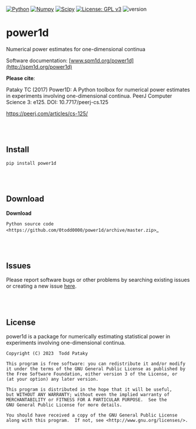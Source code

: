 [![Python](https://img.shields.io/badge/Python-FFD43B?style=for-the-badge&logo=python&logoColor=blue)](https://www.python.org)
[![Numpy](https://img.shields.io/badge/Numpy-777BB4?style=for-the-badge&logo=numpy&logoColor=white)](https://numpy.org)
[![Scipy](https://img.shields.io/badge/SciPy-654FF0?style=for-the-badge&logo=SciPy&logoColor=white)](https://scipy.org)
[![License: GPL v3](https://img.shields.io/badge/License-GPLv3-blue.svg)](https://www.gnu.org/licenses/gpl-3.0)
![version](https://img.shields.io/badge/version-0.1.13-blue)

power1d
=======

Numerical power estimates for one-dimensional continua
 
 
Software documentation:
[www.spm1d.org/power1d](http://spm1d.org/power1d)

**Please cite**:

Pataky TC (2017) Power1D: A Python toolbox for numerical power estimates in experiments involving one-dimensional
continua. PeerJ Computer Science 3: e125. DOI: 10.7717/peerj-cs.125

https://peerj.com/articles/cs-125/

<br>
<br>

Install
---------

```
pip install power1d
```

<br>
<br>

Download
---------

**Download**

`Python source code <https://github.com/0todd0000/power1d/archive/master.zip>`_

<br>
<br>


Issues
---------

Please report software bugs or other problems by searching existing issues or creating a new issue [here](https://github.com/0todd0000/spm1d/issues).

<br>
<br>


License
---------

power1d is a package for numerically estimating statistical power in experiments involving one-dimensional continua.

    Copyright (C) 2023  Todd Pataky

    This program is free software: you can redistribute it and/or modify
    it under the terms of the GNU General Public License as published by
    the Free Software Foundation, either version 3 of the License, or
    (at your option) any later version.

    This program is distributed in the hope that it will be useful,
    but WITHOUT ANY WARRANTY; without even the implied warranty of
    MERCHANTABILITY or FITNESS FOR A PARTICULAR PURPOSE.  See the
    GNU General Public License for more details.

    You should have received a copy of the GNU General Public License
    along with this program.  If not, see <http://www.gnu.org/licenses/>.